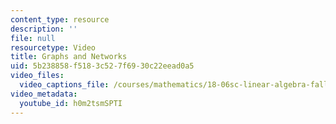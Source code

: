 ```yaml
---
content_type: resource
description: ''
file: null
resourcetype: Video
title: Graphs and Networks
uid: 5b238858-f518-3c52-7f69-30c22eead0a5
video_files:
  video_captions_file: /courses/mathematics/18-06sc-linear-algebra-fall-2011/ax-b-and-the-four-subspaces/graphs-networks-incidence-matrices/graphs-and-networks/h0m2tsmSPTI.vtt
video_metadata:
  youtube_id: h0m2tsmSPTI
---
```

